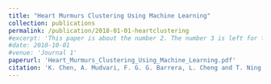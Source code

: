 ```yaml
---
title: "Heart Murmurs Clustering Using Machine Learning"
collection: publications
permalink: /publication/2018-01-01-heartclustering
#excerpt: 'This paper is about the number 2. The number 3 is left for future work.'
#date: 2010-10-01
#venue: 'Journal 1'
paperurl: 'Heart_Murmurs_Clustering_Using_Machine_Learning.pdf'
citation: 'K. Chen, A. Mudvari, F. G. G. Barrera, L. Cheng and T. Ning, "Heart Murmurs Clustering Using Machine Learning," 2018 14th IEEE International Conference on Signal Processing (ICSP), Beijing, China, 2018, pp. 94-98'
---
```




